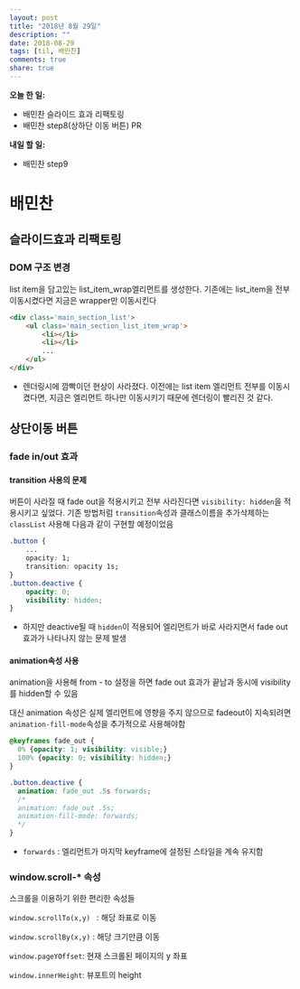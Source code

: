 ```yaml
---
layout: post
title: "2018년 8월 29일"
description: ""
date: 2018-08-29
tags: [til, 배민찬]
comments: true
share: true
---
```


**오늘 한 일:**

* 배민찬 슬라이드 효과 리팩토링
* 배민찬 step8(상하단 이동 버튼) PR

**내일 할 일:**

* 배민찬 step9

# 배민찬

## 슬라이드효과 리팩토링

### DOM 구조 변경

list item을 담고있는 list_item_wrap엘리먼트를 생성한다. 기존에는 list_item을 전부 이동시켰다면 지금은 wrapper만 이동시킨다

```html
<div class='main_section_list'>
    <ul class='main_section_list_item_wrap'>
        <li></li>
        <li></li>
        ...
    </ul>
</div>
```

* 렌더링시에 깜빡이던 현상이 사라졌다. 이전에는 list item 엘리먼트 전부를 이동시켰다면, 지금은 엘리먼트 하나만 이동시키기 때문에 렌더링이 빨리진 것 같다.

## 상단이동 버튼

### fade in/out 효과

#### transition 사용의 문제

버튼이 사라질 때 fade out을 적용시키고 전부 사라진다면 `visibility: hidden`을 적용시키고 싶었다. 기존 방법처럼 `transition`속성과 클래스이름을 추가삭제하는 `classList` 사용해 다음과 같이 구현할 예정이었음

```css
.button {
    ...
    opacity: 1;
    transition: opacity 1s;
}
.button.deactive {
    opacity: 0;
    visibility: hidden;
}
```

* 하지만 deactive될 때 `hidden`이 적용되어 엘리먼트가 바로 사라지면서 fade out 효과가 나타나지 않는 문제 발생

#### animation속성 사용

animation을 사용해 from - to 설정을 하면 fade out 효과가 끝남과 동시에 visibility를 hidden할 수 있음

대신 animation 속성은 실제 엘리먼트에 영향을 주지 않으므로 fadeout이 지속되려면 `animation-fill-mode`속성을 추가적으로 사용해야함

```css
@keyframes fade_out {
  0% {opacity: 1; visibility: visible;}
  100% {opacity: 0; visibility: hidden;}
}

.button.deactive {
  animation: fade_out .5s forwards;
  /*
  animation: fade_out .5s;
  animation-fill-mode: forwards;
  */
}
```

* `forwards` : 엘리먼트가 마지막 keyframe에 설정된 스타일을 계속 유지함

### window.scroll-* 속성

스크롤을 이용하기 위한 편리한 속성들

`window.scrollTo(x,y) ` : 해당 좌표로 이동

`window.scrollBy(x,y)` : 해당 크기만큼 이동

`window.pageYOffset`: 현재 스크롤된 페이지의 y 좌표

`window.innerHeight`: 뷰포트의 height